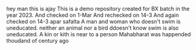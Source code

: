 
hey man this is ajay
This is a demo repository created for BX batch in the year 2023.
And checked on 1-Mar
And rechecked on 14-3
And again checked on 14-3 apar safalta
A man and woman who doesn't swim is uneducated.
neither an animal nor a bird ddoesn't know swim is also uneducated.
A kin or kith is near to a person
Mahabharat was happended thoudand of century ago


